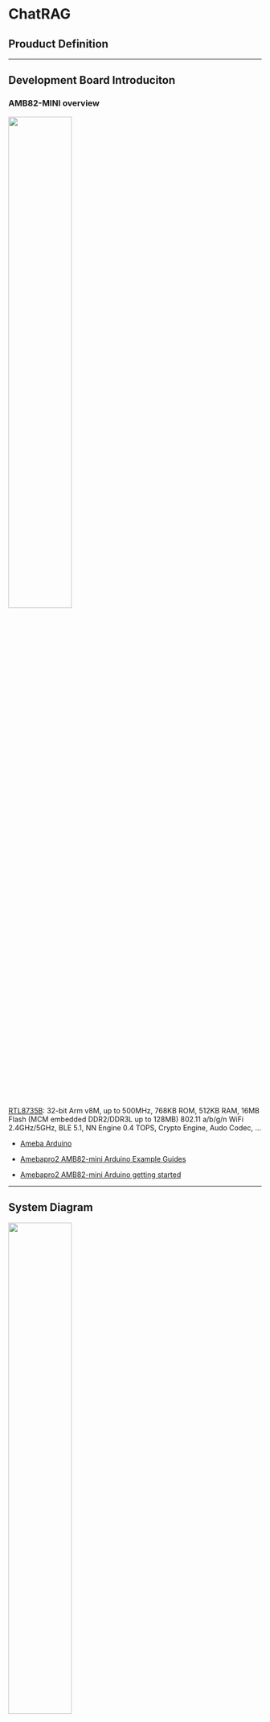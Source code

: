 # ChatRAG

## Prouduct Definition


---
## Development Board Introduciton
### AMB82-MINI overview
<p><img width="50%" height="50%" src="https://www.amebaiot.com/wp-content/uploads/2023/03/amb82_mini.png"></p>

[RTL8735B](https://www.amebaiot.com/en/amebapro2/): 32-bit Arm v8M, up to 500MHz, 768KB ROM, 512KB RAM, 16MB Flash (MCM embedded DDR2/DDR3L up to 128MB) 802.11 a/b/g/n WiFi 2.4GHz/5GHz, BLE 5.1, NN Engine 0.4 TOPS, Crypto Engine, Audo Codec, …

* [Ameba Arduino](https://www.amebaiot.com/en/ameba-arduino-summary/)

* [Amebapro2 AMB82-mini Arduino Example Guides](https://www.amebaiot.com/en/amebapro2-amb82-mini-arduino-peripherals-examples)

* [Amebapro2 AMB82-mini Arduino getting started](https://www.amebaiot.com/en/amebapro2-amb82-mini-arduino-getting-started/)
---
## System Diagram
<p><img width="50%" height="50%" src="https://github.com/rkuo2000/portable-ChatGPT/blob/main/assets/Portable-ChatGPT_System_Diagram.png?raw=true"></p>

---
## Implementation
### Server:
model_name = "meta-llama/Meta-Llama-3-8B-Instruct"<br>
**Code:**[AmebaPro2_Whisper_LlamaIndex_RAG_server.py](https://github.com/xnwei/portable-ChatGPT/blob/main/AmebaPro2_Whisper_LlamaIndex_RAG_server.py)<br>
```
    # print(decoded_data)
    #Save the decoded data to an MP4 file
    with open("output.mp4", "wb") as f:
        f.write(decoded_data)
  
    # Whisper transcribe
    result = ASR.transcribe("output.mp4",fp16=False)
    header1 = "ASR: "
    result1 = result["text"]        
    print(header1+result1)
    
    # Query-Engine
    prompt = result["text"]
    response = query_engine.query(prompt)
    header2 = "LLaVA: "
    result2 = response.response
    print(header2+result2)
    return Response(header1+result1+"\n"+header2+result2)
```

### Client
**Code:**[RecordMP4_HTTP_Post_Audio_TFTLCD.ino](https://github.com/xnwei/portable-ChatGPT/blob/main/RecordMP4_HTTP_Post_Audio_TFTLCD.ino)<br>
```
#define TFT_RESET 5 #define TFT_DC 4 #define TFT_CS SPI_SS

AmebaILI9341 tft = AmebaILI9341(TFT_CS, TFT_DC, TFT_RESET); #define TFT_RESET 5

#define TFT_DC 4

#define TFT_CS SPI_SS

AmebaILI9341 tft = AmebaILI9341(TFT_CS, TFT_DC, TFT_RESET);

#define ILI9341_SPI_FREQUENCY 20000000

#define FILENAME "TestRecordingAudioOnly.mp4"

char ssid[] = "Hsun"; // your network SSID (Home WiFi or Smartphone Hotspot)

char pass[] = "48918925"; // your network password

int status = WL_IDLE_STATUS;

char server[] = "172.20.10.9"; // the server IP running HTTP server on PC

#define PORT 5000
```




---
## Demo Video
https://youtube.com/shorts/CBXGBWKEMnU?feature=share

---
